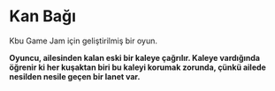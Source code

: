 # Kan Bağı
 Kbu Game Jam için geliştirilmiş bir oyun.

 **Oyuncu, ailesinden kalan eski bir kaleye çağrılır. Kaleye vardığında öğrenir ki her kuşaktan biri bu kaleyi korumak zorunda, çünkü ailede nesilden nesile geçen bir lanet var.**

